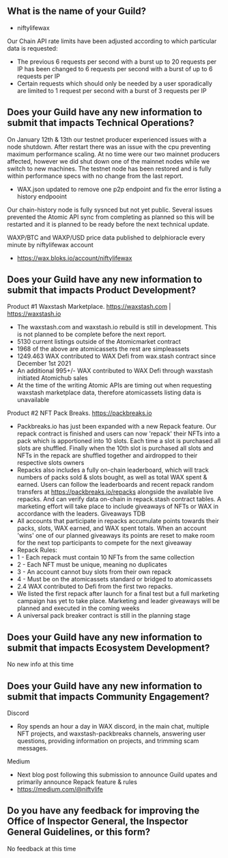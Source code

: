 ## What is the name of your Guild?

- niftylifewax

Our Chain API rate limits have been adjusted according to which particular data is requested:
- The previous 6 requests per second with a burst up to 20 requests per IP has been changed to 6 requests per second with a burst of up to 6 requests per IP
- Certain requests which should only be needed by a user sporadically are limited to 1 request per second with a burst of 3 requests per IP

## Does your Guild have any new information to submit that impacts Technical Operations?

On January 12th & 13th our testnet producer experienced issues with a node shutdown. After restart there was an issue with the cpu preventing maximum performance scaling. At no time were our two mainnet producers affected, however we did shut down one of the mainnet nodes while we switch to new machines. The testnet node has been restored and is fully within performance specs with no change from the last report.
- WAX.json updated to remove one p2p endpoint and fix the error listing a history endpooint

Our chain-history node is fully sysnced but not yet public. Several issues prevented the Atomic API sync from completing as planned so this will be restarted and it is planned to be ready before the next technical update.

WAXP/BTC and WAXP/USD price data published to delphioracle every minute by niftylifewax account
- https://wax.bloks.io/account/niftylifewax

## Does your Guild have any new information to submit that impacts Product Development?

Product #1 Waxstash Marketplace. https://waxstash.com | https://waxstash.io
- The waxstash.com and waxstash.io rebuild is still in development. This is not planned to be complete before the next report.
- 5130 current listings outside of the Atomicmarket contract
- 1968 of the above are atomicassets the rest are simpleassets
- 1249.463 WAX contributed to WAX Defi from wax.stash contract since December 1st 2021
- An additional 995+/- WAX contributed to WAX Defi through waxstash initiated Atomichub sales
- At the time of the writing Atomic APIs are timing out when requesting waxstash marketplace data, therefore atomicassets listing data is unavailable

Product #2 NFT Pack Breaks. https://packbreaks.io
- Packbreaks.io has just been expanded with a new Repack feature. Our repack contract is finished and users can now 'repack' their NFTs into a pack which is apportioned into 10 slots. Each time a slot is purchased all slots are shuffled. Finally when the 10th slot is purchased all slots and NFTs in the repack are shuffled together and airdropped to their respective slots owners
- Repacks also includes a fully on-chain leaderboard, which will track numbers of packs sold & slots bought, as well as total WAX spent & earned. Users can follow the leaderboards and recent repack random transfers at https://packbreaks.io/repacks alongside the available live repacks. And can verify data on-chain in repack.stash contract tables. A marketing effort will take place to include giveaways of NFTs or WAX in accordance with the leaders. Giveaways TDB
- All accounts that participate in repacks accumulate points towards their packs, slots, WAX earned, and WAX spent totals. When an account 'wins' one of our planned giveaways its points are reset to make room for the next top participants to compete for the next giveaway
- Repack Rules:
- 1 - Each repack must contain 10 NFTs from the same collection
- 2 - Each NFT must be unique, meaning no duplicates
- 3 - An account cannot buy slots from their own repack
- 4 - Must be on the atomicassets standard or bridged to atomicassets
- 2.4 WAX contributed to Defi from the first two repacks.
- We listed the first repack after launch for a final test but a full marketing campaign has yet to take place. Marketing and leader giveaways will be planned and executed in the coming weeks
- A universal pack breaker contract is still in the planning stage

## Does your Guild have any new information to submit that impacts Ecosystem Development?

No new info at this time

## Does your Guild have any new information to submit that impacts Community Engagement?

Discord
- Roy spends an hour a day in WAX discord, in the main chat, multiple NFT projects, and waxstash-packbreaks channels, answering user questions, providing information on projects, and trimming scam messages.

Medium
- Next blog post following this submission to announce Guild upates and primarily announce Repack feature & rules
- https://medium.com/@niftylife

## Do you have any feedback for improving the Office of Inspector General, the Inspector General Guidelines, or this form?

No feedback at this time
